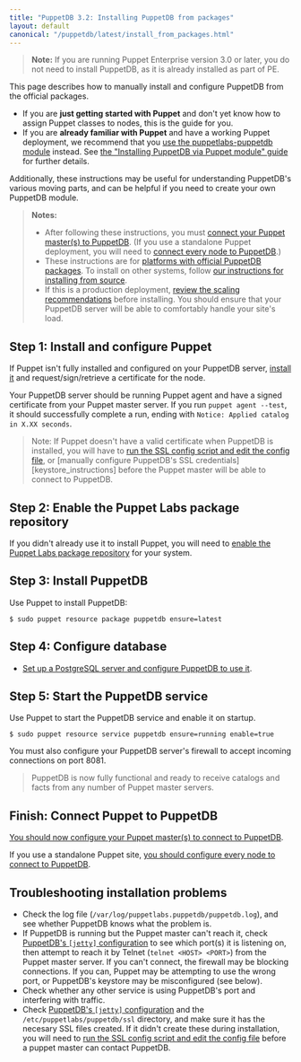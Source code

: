 ```yaml
---
title: "PuppetDB 3.2: Installing PuppetDB from packages"
layout: default
canonical: "/puppetdb/latest/install_from_packages.html"
---
```


[connect_master]: ./connect_puppet_master.html
[connect_apply]: ./connect_puppet_apply.html
[ssl_script]: ./install_from_source.html#step-3-option-a-run-the-ssl-configuration-script
[configure_postgres]: ./configure.html#using-postgresql
[configure_heap]: ./configure.html#configuring-the-java-heap-size
[configure_jetty]: ./configure.html#jetty-http-settings
[requirements]: ./index.html#standard-install-rhel-centos-debian-ubuntu-or-fedora
[module]: ./install_via_module.html
[migrating]: ./migrate.html


> **Note:** If you are running Puppet Enterprise version 3.0 or later, you do not need to install PuppetDB, as it is already installed as part of PE.

This page describes how to manually install and configure PuppetDB from the official packages.

* If you are **just getting started with Puppet** and don't yet know how to assign Puppet classes to nodes, this is the guide for you.
* If you are **already familiar with Puppet** and have a working Puppet deployment, we recommend that you [use the puppetlabs-puppetdb module][module] instead. See [the "Installing PuppetDB via Puppet module" guide][module] for further details.

Additionally, these instructions may be useful for understanding PuppetDB's various moving parts, and can be helpful if you need to create your own PuppetDB module.

> **Notes:**
>
> * After following these instructions, you must [connect your Puppet master(s) to PuppetDB][connect_master]. (If you use a standalone Puppet deployment, you will need to [connect every node to PuppetDB][connect_apply].)
> * These instructions are for [platforms with official PuppetDB packages][requirements]. To install on other systems, follow [our instructions for installing from source](./install_from_source.html).
> * If this is a production deployment, [review the scaling recommendations](./scaling_recommendations.html) before installing. You should ensure that your PuppetDB server will be able to comfortably handle your site's load.

Step 1: Install and configure Puppet
-----

If Puppet isn't fully installed and configured on your PuppetDB server, [install it][installpuppet] and request/sign/retrieve a certificate for the node.

[installpuppet]: /puppet/latest/reference/install_pre.html

Your PuppetDB server should be running Puppet agent and have a signed certificate from your Puppet master server. If you run `puppet agent --test`, it should successfully complete a run, ending with `Notice: Applied catalog in X.XX seconds`.

> Note: If Puppet doesn't have a valid certificate when PuppetDB is installed, you will have to [run the SSL config script and edit the config file][ssl_script], or [manually configure PuppetDB's SSL credentials][keystore_instructions] before the Puppet master will be able to connect to PuppetDB.

Step 2: Enable the Puppet Labs package repository
-----

If you didn't already use it to install Puppet, you will need to [enable the Puppet Labs package repository](/guides/puppetlabs_package_repositories.html) for your system.

Step 3: Install PuppetDB
-----

Use Puppet to install PuppetDB:

    $ sudo puppet resource package puppetdb ensure=latest

Step 4: Configure database
-----

- [Set up a PostgreSQL server and configure PuppetDB to use it][configure_postgres].

Step 5: Start the PuppetDB service
-----

Use Puppet to start the PuppetDB service and enable it on startup.

    $ sudo puppet resource service puppetdb ensure=running enable=true

You must also configure your PuppetDB server's firewall to accept incoming connections on port 8081.

> PuppetDB is now fully functional and ready to receive catalogs and facts from any number of Puppet master servers.

Finish: Connect Puppet to PuppetDB
-----

[You should now configure your Puppet master(s) to connect to PuppetDB][connect_master].

If you use a standalone Puppet site, [you should configure every node to connect to PuppetDB][connect_apply].

Troubleshooting installation problems
-----

* Check the log file (`/var/log/puppetlabs.puppetdb/puppetdb.log`), and see whether PuppetDB knows what the problem is. 
* If PuppetDB is running but the Puppet master can't reach it, check [PuppetDB's `[jetty]` configuration][configure_jetty] to see which port(s) it is listening on, then attempt to reach it by Telnet (`telnet <HOST> <PORT>`) from the Puppet master server. If you can't connect, the firewall may be blocking connections. If you can, Puppet may be attempting to use the wrong port, or PuppetDB's keystore may be misconfigured (see below).
* Check whether any other service is using PuppetDB's port and interfering with traffic.
* Check [PuppetDB's `[jetty]` configuration][configure_jetty] and the `/etc/puppetlabs/puppetdb/ssl` directory, and make sure it has the necesary SSL files created. If it didn't create these during installation, you will need to [run the SSL config script and edit the config file][ssl_script] before a puppet master can contact PuppetDB.
